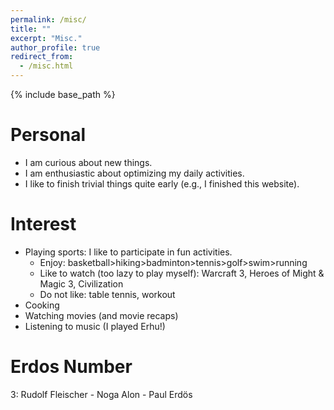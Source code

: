 ```yaml
---
permalink: /misc/
title: ""
excerpt: "Misc."
author_profile: true
redirect_from: 
  - /misc.html
---
```


{% include base_path %}


Personal
======
* I am curious about new things. 
* I am enthusiastic about optimizing my daily activities.
* I like to finish trivial things quite early (e.g., I finished this website).

Interest
======
* Playing sports: I like to participate in fun activities.
  - Enjoy: basketball>hiking>badminton>tennis>golf>swim>running
  - Like to watch (too lazy to play myself): Warcraft 3, Heroes of Might & Magic 3, Civilization
  - Do not like: table tennis, workout
* Cooking
* Watching movies (and movie recaps)
* Listening to music (I played Erhu!)


Erdos Number
======
3: Rudolf Fleischer - Noga Alon - Paul Erdös


<!-- 
Writing
======
Resources I like on writing:
* 

Graduate Research
======
Resources I like on doing research:
*  
-->